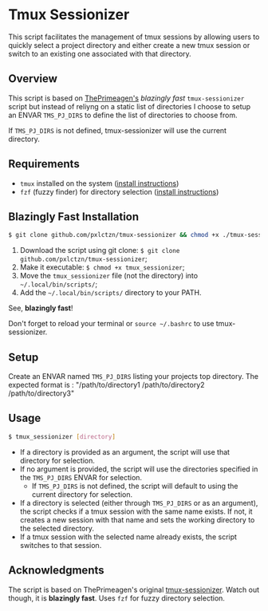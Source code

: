 # Tmux Sessionizer

This script facilitates the management of tmux sessions by allowing users to quickly select a project directory and either create a new tmux session or switch to an existing one associated with that directory.

## Overview

This script is based on [ThePrimeagen's](https://github.com/ThePrimeagen/.dotfiles/blob/master/bin/.local/scripts/tmux-sessionizer) *blazingly fast* `tmux-sessionizer` script but instead of reliyng on a static list of directories I choose to setup an ENVAR `TMS_PJ_DIRS` to define the list of directories to choose from.

If `TMS_PJ_DIRS` is not defined, tmux-sessionizer will use the current directory.

## Requirements

- `tmux` installed on the system ([install instructions](https://github.com/tmux/tmux/wiki/Installing))
- `fzf` (fuzzy finder) for directory selection ([install instructions](https://github.com/junegunn/fzf?tab=readme-ov-file#installation))

## Blazingly Fast Installation
```sh
$ git clone github.com/pxlctzn/tmux-sessionizer && chmod +x ./tmux-sessionizer && mv ~/.local/bin/scripts/tmux-sessionizer && echo "export PATH=$PATH:~/.local/bin/scripts" >> ~/.bashrc
```

1. Download the script using git clone: `$ git clone github.com/pxlctzn/tmux-sessionizer`;
2. Make it executable: `$ chmod +x tmux_sessionizer`;
3. Move the `tmux_sessionizer` file (not the directory) into `~/.local/bin/scripts/`;
4. Add the `~/.local/bin/scripts/` directory to your PATH.

See, **blazingly fast**!

Don't forget to reload your terminal or `source ~/.bashrc` to use tmux-sessionizer.

## Setup
Create an ENVAR named `TMS_PJ_DIRS` listing your projects top directory. The expected format is : "/path/to/directory1 /path/to/directory2 /path/to/directory3"

## Usage
```bash
$ tmux_sessionizer [directory]
```

* If a directory is provided as an argument, the script will use that directory for selection.
* If no argument is provided, the script will use the directories specified in the `TMS_PJ_DIRS` ENVAR for selection.
    * If `TMS_PJ_DIRS` is not defined, the script will default to using the current directory for selection.
* If a directory is selected (either through `TMS_PJ_DIRS` or as an argument), the script checks if a tmux session with the same name exists. If not, it creates a new session with that name and sets the working directory to the selected directory.
* If a tmux session with the selected name already exists, the script switches to that session.

## Acknowledgments
The script is based on ThePrimeagen's original [tmux-sessionizer](https://github.com/ThePrimeagen/.dotfiles/blob/master/bin/.local/scripts/tmux-sessionizer). Watch out though, it is **blazingly fast**.
Uses `fzf` for fuzzy directory selection.
